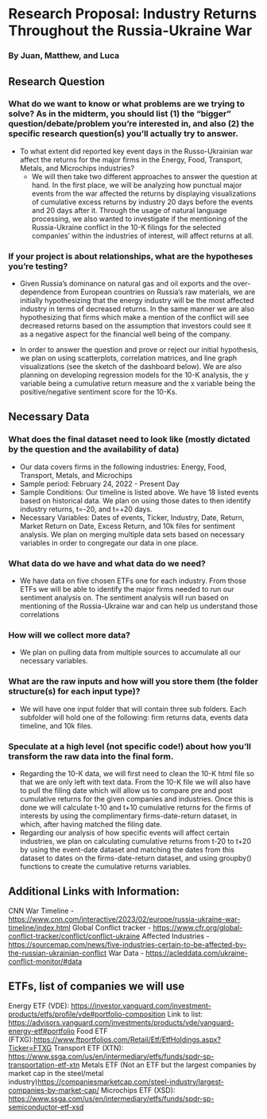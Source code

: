 # Research Proposal: Industry Returns Throughout the Russia-Ukraine War
### By Juan, Matthew, and Luca
## Research Question

### What do we want to know or what problems are we trying to solve? As in the midterm, you should list (1) the “bigger” question/debate/problem you’re interested in, and also (2) the specific research question(s) you’ll actually try to answer.
- To what extent did reported key event days in the Russo-Ukrainian war affect the returns for the major firms in the Energy, Food, Transport, Metals, and Microchips industries?
    - We will then take two different approaches to answer the question at hand. In the first place, we will be analyzing how punctual major events from the war affected the returns by displaying visualizations of cumulative excess returns by industry 20 days before the events and 20 days after it. Through the usage of natural language processing, we also wanted to investigate if the mentioning of the Russia-Ukraine conflict in the 10-K filings for the selected companies’ within the industries of interest, will affect returns at all. 

### If your project is about relationships, what are the hypotheses you’re testing?
- Given Russia’s dominance on natural gas and oil exports and the over-dependence from European countries on Russia’s raw materials, we are initially hypothesizing that the energy industry will be the most affected industry in terms of decreased returns. In the same manner we are also hypothesizing that firms which make a mention of the conflict will see decreased returns based on the assumption that investors could see it as a negative aspect for the financial well being of the company.

- In order to answer the question and prove or reject our initial hypothesis, we plan on using scatterplots, correlation matrices, and line graph visualizations (see the sketch of the dashboard below). We are also planning on developing regression models for the 10-K analysis, the y variable being a cumulative return measure and the x variable being the positive/negative sentiment score for the 10-Ks.  

## Necessary Data
### What does the final dataset need to look like (mostly dictated by the question and the availability of data)
- Our data covers firms in the following industries: Energy, Food, Transport, Metals, and Microchips
- Sample period: February 24, 2022 - Present Day
- Sample Conditions: Our timeline is listed above. We have 18 listed events based on historical data. We plan on using those dates to then identify industry returns, t=-20, and t=+20 days. 
- Necessary Variables: Dates of events, Ticker, Industry, Date, Return, Market Return on Date, Excess Return, and 10k files for sentiment analysis. We plan on merging multiple data sets based on necessary variables in order to congregate our data in one place.

### What data do we have and what data do we need?
- We have data on five chosen ETFs one for each industry. From those ETFs we will be able to identify the major firms needed to run our sentiment analysis on. The sentiment analysis will run based on mentioning of the Russia-Ukraine war and can help us understand those correlations

### How will we collect more data?
- We plan on pulling data from multiple sources to accumulate all our necessary variables. 

### What are the raw inputs and how will you store them (the folder structure(s) for each input type)?
- We will have one input folder that will contain three sub folders. Each subfolder will hold one of the following:  firm returns data, events data timeline, and 10k files. 

### Speculate at a high level (not specific code!) about how you’ll transform the raw data into the final form.
- Regarding the 10-K data, we will first need to clean the 10-K html file so that we are only left with text data. From the 10-K file we will also have to pull the filing date which will allow us to compare pre and post cumulative returns for the given companies and industries. Once this is done we will calculate t-10 and t+10 cumulative returns for the firms of interests by using the complimentary firms-date-return dataset, in which, after having matched the filing date.
- Regarding our analysis of how specific events will affect certain industries, we plan on calculating cumulative returns from t-20 to t+20 by using the event-date dataset  and matching the dates from this dataset to dates on the firms-date-return dataset, and using groupby() functions to create the cumulative returns variables.    


## Additional Links with Information:
CNN War Timeline - https://www.cnn.com/interactive/2023/02/europe/russia-ukraine-war-timeline/index.html
Global Conflict tracker - https://www.cfr.org/global-conflict-tracker/conflict/conflict-ukraine
Affected Industries - https://sourcemap.com/news/five-industries-certain-to-be-affected-by-the-russian-ukrainian-conflict
War Data - https://acleddata.com/ukraine-conflict-monitor/#data

## ETFs, list of companies we will use 
Energy ETF (VDE): https://investor.vanguard.com/investment-products/etfs/profile/vde#portfolio-composition
Link to list: https://advisors.vanguard.com/investments/products/vde/vanguard-energy-etf#portfolio 
Food ETF (FTXG):https://www.ftportfolios.com/Retail/Etf/EtfHoldings.aspx?Ticker=FTXG
Transport ETF (XTN): https://www.ssga.com/us/en/intermediary/etfs/funds/spdr-sp-transportation-etf-xtn
Metals ETF (Not an ETF but the largest companies by market cap in the steel/metal industry)https://companiesmarketcap.com/steel-industry/largest-companies-by-market-cap/
Microchips ETF (XSD): https://www.ssga.com/us/en/intermediary/etfs/funds/spdr-sp-semiconductor-etf-xsd